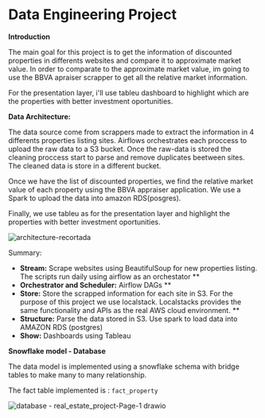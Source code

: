 # Data Engineering Project

**Introduction**

The main goal for this project is to get the information of discounted properties in differents websites and compare it to approximate market value. In order to comparate to the approximate market value, im going to use the BBVA apraiser scrapper to get all the relative market information. 

For the presentation layer, i'll use tableu dashboard to highlight which are the properties with better investment oportunities.

**Data Architecture:**

The data source come from scrappers made to extract the information in 4 differents properties listing sites. Airflows orchestrates each proccess to upload the raw data to a S3 bucket. Once the raw-data is stored the cleaning proccess start to parse and remove duplicates beetween sites. The cleaned data is store in a different bucket.

Once we have the list of discounted properties, we find the relative market value of each property using the BBVA appraiser application. We use a Spark to upload the data into amazon RDS(posgres).

Finally, we use tableu as for the presentation layer and highlight the properties with better investment oportunities.

![architecture-recortada](https://user-images.githubusercontent.com/102515224/177830368-dcab8e8d-b830-491d-8b31-961469d160a0.png)


Summary:

+ **Stream:** Scrape websites using BeautifulSoup for new properties listing. The scripts run daily using airflow as an orchestator **
+ **Orchestrator and Scheduler:** Airflow DAGs **
+ **Store:** Store the scrapped information for each site in S3. For the purpose of this project we use localstack. Localstacks provides the same functionality and APIs as the real AWS cloud environment. **
+ **Structure:** Parse the data stored in S3. Use spark to load data into AMAZON RDS (postgres)
+ **Show:** Dashboards using Tableau


**Snowflake model - Database**

The data model is implemented using a snowflake schema with bridge tables to make many to many relationship.

The fact table implemented is : `fact_property` 

![database - real_estate_project-Page-1 drawio](https://user-images.githubusercontent.com/102515224/177783719-3f83a6ad-c754-4944-9e32-0abc422ad2e4.png)
